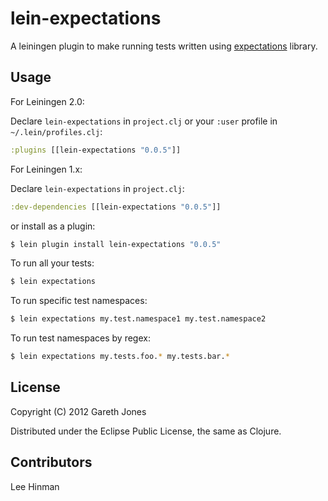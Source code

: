 # lein-expectations

A leiningen plugin to make running tests written using [expectations](https://github.com/jaycfields/expectations) library.

## Usage

For Leiningen 2.0:

Declare `lein-expectations` in `project.clj` or your `:user` profile in `~/.lein/profiles.clj`:

```clojure
:plugins [[lein-expectations "0.0.5"]]
```

For Leiningen 1.x:

Declare `lein-expectations` in `project.clj`:

```clojure
:dev-dependencies [[lein-expectations "0.0.5"]]
```

or install as a plugin:

```bash
$ lein plugin install lein-expectations "0.0.5"
```

To run all your tests:

```bash
$ lein expectations
```

To run specific test namespaces:

```bash
$ lein expectations my.test.namespace1 my.test.namespace2
```

To run test namespaces by regex:

```bash
$ lein expectations my.tests.foo.* my.tests.bar.*
```

## License

Copyright (C) 2012 Gareth Jones

Distributed under the Eclipse Public License, the same as Clojure.

## Contributors

Lee Hinman
